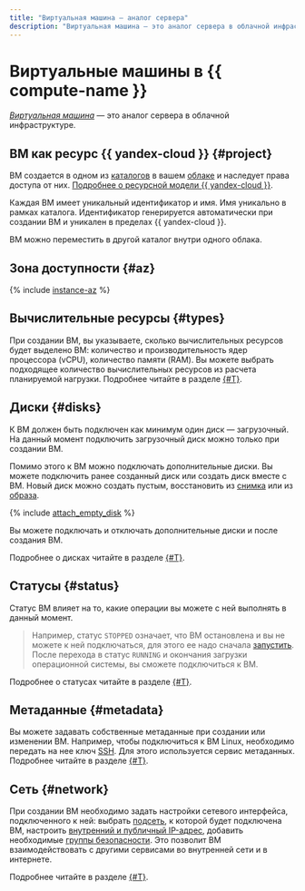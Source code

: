 ```yaml
---
title: "Виртуальная машина — аналог сервера"
description: "Виртуальная машина — это аналог сервера в облачной инфраструктуре. Виртуальная машина создается в одном из каталогов и наследует права доступа от них. При создании виртуальной машины можно выбрать, в какой из зон доступности она будет размещена."
---
```


# Виртуальные машины в {{ compute-name }}

[_Виртуальная машина_](../../glossary/vm.md) — это аналог сервера в облачной инфраструктуре.

## ВМ как ресурс {{ yandex-cloud }} {#project}

ВМ создается в одном из [каталогов](../../resource-manager/concepts/resources-hierarchy.md#folder) в вашем [облаке](../../resource-manager/concepts/resources-hierarchy.md#cloud) и наследует права доступа от них. [Подробнее о ресурсной модели {{ yandex-cloud }}](../../resource-manager/concepts/resources-hierarchy.md).

Каждая ВМ имеет уникальный идентификатор и имя. Имя уникально в рамках каталога. Идентификатор генерируется автоматически при создании ВМ и уникален в пределах {{ yandex-cloud }}.

ВМ можно переместить в другой каталог внутри одного облака.

## Зона доступности {#az}

{% include [instance-az](../_includes_service/instance-az.md) %}

## Вычислительные ресурсы {#types}

При создании ВМ, вы указываете, сколько вычислительных ресурсов будет выделено ВМ: количество и производительность ядер процессора (vCPU), количество памяти (RAM). Вы можете выбрать подходящее количество вычислительных ресурсов из расчета планируемой нагрузки. Подробнее читайте в разделе [{#T}](performance-levels.md).

## Диски {#disks}

К ВМ должен быть подключен как минимум один диск — загрузочный. На данный момент подключить загрузочный диск можно только при создании ВМ.

Помимо этого к ВМ можно подключать дополнительные диски. Вы можете подключить ранее созданный диск или создать диск вместе с ВМ. Новый диск можно создать пустым, восстановить из [снимка](../concepts/snapshot.md) или из [образа](../concepts/image.md).

{% include [attach_empty_disk](../_includes_service/attach-empty-disk.md) %}

Вы можете подключать и отключать дополнительные диски и после создания ВМ.

Подробнее о дисках читайте в разделе [{#T}](disk.md).

## Статусы {#status}

Статус ВМ влияет на то, какие операции вы можете с ней выполнять в данный момент.

> Например, статус `STOPPED` означает, что ВМ остановлена и вы не можете к ней подключаться, для этого ее надо сначала [запустить](../operations/vm-control/vm-stop-and-start.md#start). После перехода в статус `RUNNING` и окончания загрузки операционной системы, вы сможете подключиться к ВМ.

Подробнее о статусах читайте в разделе [{#T}](vm-statuses.md).

## Метаданные {#metadata}

Вы можете задавать собственные метаданные при создании или изменении ВМ. Например, чтобы подключиться к ВМ Linux, необходимо передать на нее ключ [SSH](../../glossary/ssh-keygen.md). Для этого используется сервис метаданных. Подробнее читайте в разделе [{#T}](vm-metadata.md).

## Сеть {#network}

При создании ВМ необходимо задать настройки сетевого интерфейса, подключенного к ней: выбрать [подсеть](../../vpc/concepts/network.md#subnet), к которой будет подключена ВМ, настроить [внутренний и публичный IP-адрес](../../vpc/concepts/address.md), добавить необходимые [группы безопасности](../../vpc/concepts/security-groups.md). Это позволит ВМ взаимодействовать с другими сервисами во внутренней сети и в интернете.

Подробнее читайте в разделе [{#T}](network.md).